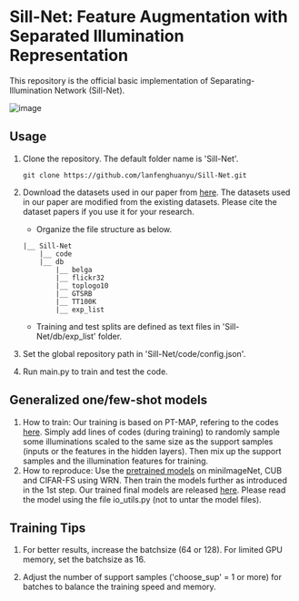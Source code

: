 # Sill-Net: Feature Augmentation with Separated Illumination Representation
This repository is the official basic implementation of Separating-Illumination Network (Sill-Net).


![image](https://github.com/lanfenghuanyu/Sill-net/blob/main/Model.png)

## Usage 
1. Clone the repository. The default folder name is 'Sill-Net'. 
   ```
   git clone https://github.com/lanfenghuanyu/Sill-Net.git
   ```

2. Download the datasets used in our paper from [here](https://forms.gle/sytKG3QaLfgTYtau5). The datasets used in our paper are modified from the existing datasets. Please cite the dataset papers if you use it for your research. 
   
   - Organize the file structure as below. 
   ```
   |__ Sill-Net
       |__ code
       |__ db
           |__ belga
           |__ flickr32
           |__ toplogo10
           |__ GTSRB
           |__ TT100K
           |__ exp_list
   ```
   
   - Training and test splits are defined as text files in 'Sill-Net/db/exp_list' folder. 

3. Set the global repository path in 'Sill-Net/code/config.json'. 

4. Run main.py to train and test the code. 

## Generalized one/few-shot models 

1. How to train: Our training is based on PT-MAP, refering to the codes [here](https://github.com/yhu01/PT-MAP). Simply add lines of codes (during training) to randomly sample some illuminations scaled to the same size as the support samples (inputs or the features in the hidden layers). Then mix up the support samples and the illumination features for training. 
2. How to reproduce: Use the [pretrained models](https://drive.google.com/file/d/1wVJlDnU00Gurs0pw54ZMqf4XsWhJWHIh/view) on miniImageNet, CUB and CIFAR-FS using WRN. Then train the models further as introduced in the 1st step. Our trained final models are released [here](https://drive.google.com/drive/folders/1iQzZdFte8gcLtIZdDXASqpCgJLMnUCuP?usp=sharing). Please read the model using the file io_utils.py (not to untar the model files). 

## Training Tips 
1. For better results, increase the batchsize (64 or 128). For limited GPU memory, set the batchsize as 16. 

2. Adjust the number of support samples ('choose_sup' = 1 or more) for batches to balance the training speed and memory. 
